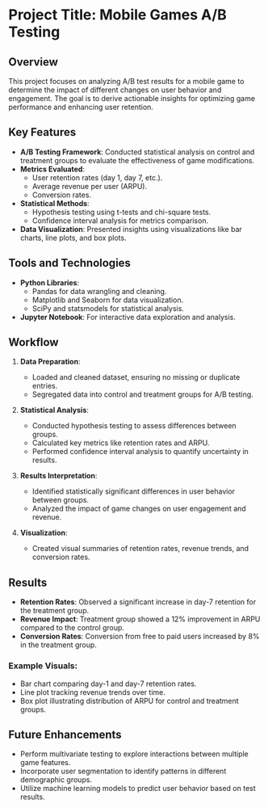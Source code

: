 # Project Title: Mobile Games A/B Testing

## Overview
This project focuses on analyzing A/B test results for a mobile game to determine the impact of different changes on user behavior and engagement. The goal is to derive actionable insights for optimizing game performance and enhancing user retention.

## Key Features
- **A/B Testing Framework**: Conducted statistical analysis on control and treatment groups to evaluate the effectiveness of game modifications.
- **Metrics Evaluated**:
  - User retention rates (day 1, day 7, etc.).
  - Average revenue per user (ARPU).
  - Conversion rates.
- **Statistical Methods**:
  - Hypothesis testing using t-tests and chi-square tests.
  - Confidence interval analysis for metrics comparison.
- **Data Visualization**: Presented insights using visualizations like bar charts, line plots, and box plots.

## Tools and Technologies
- **Python Libraries**:
  - Pandas for data wrangling and cleaning.
  - Matplotlib and Seaborn for data visualization.
  - SciPy and statsmodels for statistical analysis.
- **Jupyter Notebook**: For interactive data exploration and analysis.

## Workflow
1. **Data Preparation**:
   - Loaded and cleaned dataset, ensuring no missing or duplicate entries.
   - Segregated data into control and treatment groups for A/B testing.

2. **Statistical Analysis**:
   - Conducted hypothesis testing to assess differences between groups.
   - Calculated key metrics like retention rates and ARPU.
   - Performed confidence interval analysis to quantify uncertainty in results.

3. **Results Interpretation**:
   - Identified statistically significant differences in user behavior between groups.
   - Analyzed the impact of game changes on user engagement and revenue.

4. **Visualization**:
   - Created visual summaries of retention rates, revenue trends, and conversion rates.

## Results
- **Retention Rates**: Observed a significant increase in day-7 retention for the treatment group.
- **Revenue Impact**: Treatment group showed a 12% improvement in ARPU compared to the control group.
- **Conversion Rates**: Conversion from free to paid users increased by 8% in the treatment group.

### Example Visuals:
- Bar chart comparing day-1 and day-7 retention rates.
- Line plot tracking revenue trends over time.
- Box plot illustrating distribution of ARPU for control and treatment groups.

## Future Enhancements
- Perform multivariate testing to explore interactions between multiple game features.
- Incorporate user segmentation to identify patterns in different demographic groups.
- Utilize machine learning models to predict user behavior based on test results.
